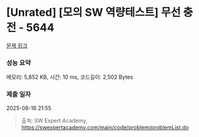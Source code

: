 # [Unrated] [모의 SW 역량테스트] 무선 충전 - 5644 

[문제 링크](https://swexpertacademy.com/main/code/problem/problemDetail.do?contestProbId=AWXRDL1aeugDFAUo) 

### 성능 요약

메모리: 5,852 KB, 시간: 10 ms, 코드길이: 2,502 Bytes

### 제출 일자

2025-08-16 21:55



> 출처: SW Expert Academy, https://swexpertacademy.com/main/code/problem/problemList.do